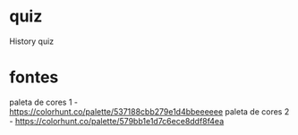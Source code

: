 # quiz
History quiz

# fontes
paleta de cores 1 - https://colorhunt.co/palette/537188cbb279e1d4bbeeeeee
paleta de cores 2 - https://colorhunt.co/palette/579bb1e1d7c6ece8ddf8f4ea